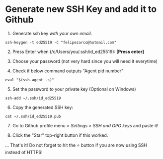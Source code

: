 # Generate new SSH Key and add it to Github 

1. Generate ssh key *with your own email*.
```shell
ssh-keygen -t ed25519 -C "felipezarco@hotmail.com"
``` 

2. Press Enter when
(/c/Users/you/.ssh/id_ed25519): **[Press enter]**

3. Choose your password (not very hard since you will need it everytime) 

4. Check if below command outputs "Agent pid number"
```
eval "$(ssh-agent -s)"
``` 

5. Set the password to your private key (Optional on Windows)
```
ssh-add ~/.ssh/id_ed25519
``` 

6. Copy the generated SSH key:
```
cat ~/.ssh/id_ed25519.pub
```

7. Go to Github profile menu > *Settings* > *SSH and GPG keys* and paste it!

8. Click the "Star" top-right button if this worked.

...
That's it! Do not forget to hit the ⭐ button if you are now using SSH instead of HTTPS!


